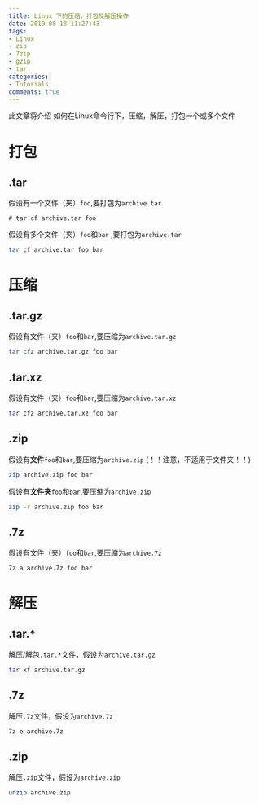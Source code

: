 ```yaml
---
title: Linux 下的压缩，打包及解压操作
date: 2019-08-18 11:27:43
tags:
- Linux
- zip
- 7zip
- gzip
- tar
categories:
- Tutorials
comments: true
---
```

此文章将介绍 如何在Linux命令行下，压缩，解压，打包一个或多个文件
<!--more-->
# 打包
## .tar
假设有一个文件（夹）`foo`,要打包为`archive.tar`
```shell
# tar cf archive.tar foo
```
假设有多个文件（夹）`foo`和`bar` ,要打包为`archive.tar`  
```bash
tar cf archive.tar foo bar
```

# 压缩
## .tar.gz
假设有文件（夹）`foo`和`bar`,要压缩为`archive.tar.gz`
```bash
tar cfz archive.tar.gz foo bar
```
## .tar.xz
假设有文件（夹）`foo`和`bar`,要压缩为`archive.tar.xz`
```bash
tar cfz archive.tar.xz foo bar
```
## .zip 
假设有**文件**`foo`和`bar`,要压缩为`archive.zip` (！！注意，不适用于文件夹！！)
```bash
zip archive.zip foo bar
```
假设有**文件夹**`foo`和`bar`,要压缩为`archive.zip`
```bash
zip -r archive.zip foo bar
```
## .7z 
假设有文件（夹）`foo`和`bar`,要压缩为`archive.7z`
```bash
7z a archive.7z foo bar
```

# 解压
## .tar.*
解压/解包`.tar.*`文件，假设为`archive.tar.gz`
```bash
tar xf archive.tar.gz
```
## .7z 
解压`.7z`文件，假设为`archive.7z`
```bash
7z e archive.7z
```
## .zip
解压`.zip`文件，假设为`archive.zip`
```bash
unzip archive.zip
```
